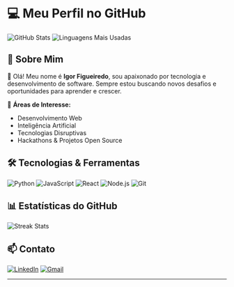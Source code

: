 # 💻 Meu Perfil no GitHub

![GitHub Stats](https://github-readme-stats.vercel.app/api?username=SEU_USERNAME&show_icons=true&theme=radical)
![Linguagens Mais Usadas](https://github-readme-stats.vercel.app/api/top-langs/?username=SEU_USERNAME&layout=compact&theme=radical)

## 🚀 Sobre Mim

👋 Olá! Meu nome é **Igor Figueiredo**, sou apaixonado por tecnologia e desenvolvimento de software. Sempre estou buscando novos desafios e oportunidades para aprender e crescer.

🎯 **Áreas de Interesse:**
- Desenvolvimento Web
- Inteligência Artificial
- Tecnologias Disruptivas
- Hackathons & Projetos Open Source

## 🛠️ Tecnologias & Ferramentas

![Python](https://img.shields.io/badge/Python-3776AB?style=for-the-badge&logo=python&logoColor=white)
![JavaScript](https://img.shields.io/badge/JavaScript-F7DF1E?style=for-the-badge&logo=javascript&logoColor=black)
![React](https://img.shields.io/badge/React-61DAFB?style=for-the-badge&logo=react&logoColor=black)
![Node.js](https://img.shields.io/badge/Node.js-339933?style=for-the-badge&logo=node.js&logoColor=white)
![Git](https://img.shields.io/badge/Git-F05032?style=for-the-badge&logo=git&logoColor=white)

## 📊 Estatísticas do GitHub

![Streak Stats](https://github-readme-streak-stats.herokuapp.com/?user=SEU_USERNAME&theme=radical&hide_border=true)

## 📫 Contato

[![LinkedIn](https://img.shields.io/badge/LinkedIn-0077B5?style=for-the-badge&logo=linkedin&logoColor=white)](https://linkedin.com/in/igor-meneses-figueiredo)
[![Gmail](https://img.shields.io/badge/Gmail-D14836?style=for-the-badge&logo=gmail&logoColor=white)](mailto:ams.igorfigueiredo@gmail.com)

---

